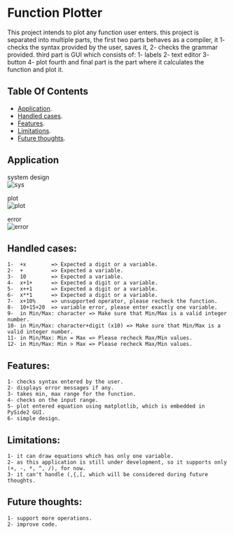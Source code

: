 # Function Plotter
This project intends to plot any function user enters.
this project is separated into multiple parts, the first two parts behaves as a compiler,
it  1- checks the syntax provided by the user, saves it,
    2- checks the grammar provided.
third part is GUI which consists of:
    1- labels           2- text editor           3- button
    4- plot
fourth and final part is the part where it calculates the function and plot it.

## Table Of Contents
* [Application](#system-layout).  
* [Handled cases](#handled-cases).  
* [Features](#features).  
* [Limitations](#limitations).  
* [Future thoughts](#future-thoughts).  
## Application
system design  
![sys](https://user-images.githubusercontent.com/31229408/92669529-15dd3180-f312-11ea-94a2-878a1141cce5.PNG)  

plot  
![plot](https://user-images.githubusercontent.com/31229408/92669564-373e1d80-f312-11ea-8776-282a277f5ddb.PNG)  

error  
![error](https://user-images.githubusercontent.com/31229408/92669583-44f3a300-f312-11ea-8172-7ac70de54e48.PNG)  

## Handled cases:
    1-  +x        => Expected a digit or a variable.  
    2-  +         => Expected a variable.  
    3-  10        => Expected a variable.  
    4-  x+1+      => Expected a digit or a variable.  
    5-  x++1      => Expected a digit or a variable.  
    6-  x**1      => Expected a digit or a variable.  
    7-  x+10%     => unsupported operator, please recheck the function.  
    8-  10+15+20  => variable error, please enter exactly one variable.  
    9-  in Min/Max: character => Make sure that Min/Max is a valid integer number.  
    10- in Min/Max: character+digit (x10) => Make sure that Min/Max is a valid integer number.  
    11- in Min/Max: Min = Max => Please recheck Max/Min values.  
    12- in Min/Max: Min > Max => Please recheck Max/Min values.  
    
## Features:
    1- checks syntax entered by the user.  
    2- displays error messages if any.  
    3- takes min, max range for the function.  
    4- checks on the input range.  
    5- plot entered equation using matplotlib, which is embedded in PySide2 GUI.  
    6- simple design.  

## Limitations:
    1- it can draw equations which has only one variable.  
    2- as this application is still under development, so it supports only (+, -, *, ^, /), for now.  
    3- it can't handle (,{,[, which will be considered during future thoughts.  
    
## Future thoughts:
    1- support more operations.
    2- improve code.
